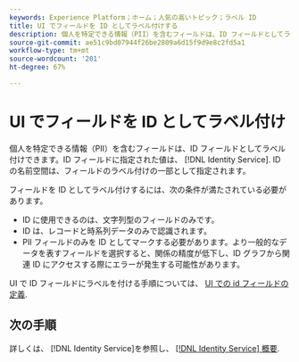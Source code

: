 ```yaml
---
keywords: Experience Platform；ホーム；人気の高いトピック；ラベル ID
title: UI でフィールドを ID としてラベル付けする
description: 個人を特定できる情報（PII）を含むフィールドは、ID フィールドとしてラベル付けできます。ID フィールドに指定された値は、ID サービスによって ID として解釈されます。ID の名前空間は、フィールドのラベル付けの一部として指定されます。
source-git-commit: ae51c9bd07944f26be2809a6d15f9d9e8c2fd5a1
workflow-type: tm+mt
source-wordcount: '201'
ht-degree: 67%

---
```


# UI でフィールドを ID としてラベル付け

個人を特定できる情報（PII）を含むフィールドは、ID フィールドとしてラベル付けできます。ID フィールドに指定された値は、 [!DNL Identity Service]. ID の名前空間は、フィールドのラベル付けの一部として指定されます。

フィールドを ID としてラベル付けするには、次の条件が満たされている必要があります。

* ID に使用できるのは、文字列型のフィールドのみです。
* ID は、レコードと時系列データのみで認識されます。
* PII フィールドのみを ID としてマークする必要があります。より一般的なデータを表すフィールドを選択すると、関係の精度が低下し、ID グラフから関連 ID にアクセスする際にエラーが発生する可能性があります。

UI で ID フィールドにラベルを付ける手順については、 [UI での id フィールドの定義](../../xdm/ui/fields/identity.md).

## 次の手順

詳しくは、 [!DNL Identity Service]を参照し、 [[!DNL Identity Service] 概要](../home.md).
